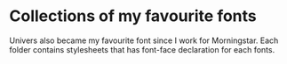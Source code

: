 # Collections of my favourite fonts
Univers also became my favourite font since I work for Morningstar. Each folder contains stylesheets that has font-face declaration for each fonts.
